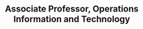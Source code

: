---
name: Dan Iancu
role: Instructor
title: Associate Professor, Operations Information and Technology
email: daniancu@stanford.edu
website: http://web.stanford.edu/~daniancu
office-hours: TBD
---